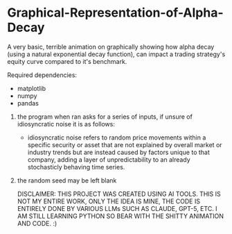 # Graphical-Representation-of-Alpha-Decay
A very basic, terrible animation on graphically showing how alpha decay (using a natural exponential decay function), can impact a trading strategy's equity curve compared to it's benchmark.  

Required dependencies:
- matplotlib
- numpy
- pandas

1. the program when ran asks for a series of inputs, if unsure of idiosyncratic noise it is as follows:
   - idiosyncratic noise refers to random price movements within a specific security or asset that are not explained by overall market or industry trends but are instead caused by factors unique to that company, adding a layer of unpredictability to an already stochasticly behaving time series.
2. the random seed may be left blank

   DISCLAIMER:
   THIS PROJECT WAS CREATED USING AI TOOLS. THIS IS NOT MY ENTIRE WORK, ONLY THE IDEA IS MINE, THE CODE IS ENTIRELY DONE BY VARIOUS LLMs SUCH AS CLAUDE, GPT-5, ETC.
   I AM STILL LEARNING PYTHON SO BEAR WITH THE SHITTY ANIMATION AND CODE. :)

